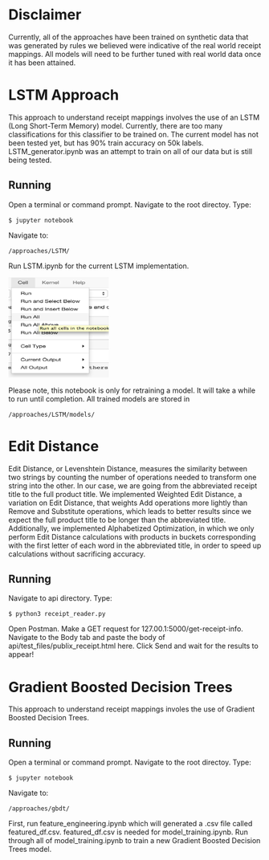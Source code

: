 # Disclaimer

Currently, all of the approaches have been trained on synthetic data that was generated by rules we believed were indicative of the real world receipt mappings. All models will need to be further tuned with real world data once it has been attained.

# LSTM Approach

This approach to understand receipt mappings involves the use of an LSTM (Long Short-Term Memory) model. Currently, there are too many classifications for this classifier to be trained on. The current model has not been tested yet, but has 90% train accuracy on 50k labels. LSTM_generator.ipynb was an attempt to train on all of our data but is still being tested. 

## Running

Open a terminal or command prompt. Navigate to the root directoy. Type:
```
$ jupyter notebook
```
Navigate to:
```
/approaches/LSTM/
```
Run LSTM.ipynb for the current LSTM implementation. 




<img src="../imgs/run_all.png" width="200" height="200">




Please note, this notebook is only for retraining a model. It will take a while to run until completion. All trained models are stored in 
```
/approaches/LSTM/models/
```
# Edit Distance

Edit Distance, or Levenshtein Distance, measures the similarity between two strings by counting the number of operations needed to transform one string into the other. In our case, we are going from the abbreviated receipt title to the full product title. We implemented Weighted Edit Distance, a variation on Edit Distance, that weights Add operations more lightly than Remove and Substitute operations, which leads to better results since we expect the full product title to be longer than the abbreviated title. Additionally, we implemented Alphabetized Optimization, in which we only perform Edit Distance calculations with products in buckets corresponding with the first letter of each word in the abbreviated title, in order to speed up calculations without sacrificing accuracy.  


## Running

Navigate to api directory. Type:
```
$ python3 receipt_reader.py
```
Open Postman.
Make a GET request for 127.00.1:5000/get-receipt-info.
Navigate to the Body tab and paste the body of api/test_files/publix_receipt.html here.
Click Send and wait for the results to appear!

# Gradient Boosted Decision Trees

This approach to understand receipt mappings involes the use of Gradient Boosted Decision Trees.

## Running

Open a terminal or command prompt. Navigate to the root directoy. Type:
```
$ jupyter notebook
```
Navigate to:
```
/approaches/gbdt/
```
First, run feature_engineering.ipynb which will generated a .csv file called featured_df.csv. featured_df.csv is needed for model_training.ipynb.
Run through all of model_training.ipynb to train a new Gradient Boosted Decision Trees model.
